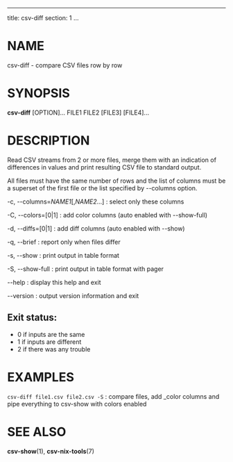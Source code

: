 <!--
SPDX-License-Identifier: BSD-3-Clause
Copyright 2020, Marcin Ślusarz <marcin.slusarz@gmail.com>
-->

---
title: csv-diff
section: 1
...

# NAME #

csv-diff - compare CSV files row by row

# SYNOPSIS #

**csv-diff** [OPTION]... FILE1 FILE2 [FILE3] [FILE4]...

# DESCRIPTION #

Read CSV streams from 2 or more files, merge them with an indication of
differences in values and print resulting CSV file to standard output.

All files must have the same number of rows and the list of columns must be
a superset of the first file or the list specified by \--columns option.

-c, \--columns=*NAME1*[,*NAME2*...]
:   select only these columns

-C, \--colors=[0|1]
:   add color columns (auto enabled with \--show-full)

-d, \--diffs=[0|1]
:   add diff columns (auto enabled with \--show)

-q, \--brief
:   report only when files differ

-s, \--show
:   print output in table format

-S, \--show-full
:   print output in table format with pager

\--help
:   display this help and exit

\--version
:   output version information and exit

## Exit status: ##

 - 0 if inputs are the same
 - 1 if inputs are different
 - 2 if there was any trouble

# EXAMPLES #

`csv-diff file1.csv file2.csv -S`
:   compare files, add _color columns and pipe everything to csv-show with colors enabled

# SEE ALSO #

**csv-show**(1), **csv-nix-tools**(7)

